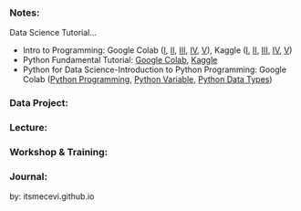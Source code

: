 ### Notes:
Data Science Tutorial...

* Intro to Programming: Google Colab ([I](https://colab.research.google.com/drive/1goYkfMay2Eez9pvgsVTO5uTUDKV-ys9X?usp=sharing), [II](https://colab.research.google.com/drive/1ksPrNI4dNLf9IJ8CndJk9V49sW8pboEP?usp=sharing), [III](https://colab.research.google.com/drive/1v1QKVXUUmFcagDDQp-JISwvmt8bbv709?usp=sharing), [IV](https://colab.research.google.com/drive/1c8lLrflPAmljsU12R3KGLMSdZ_Jvyjnw?usp=sharing), [V](https://colab.research.google.com/drive/1eQv4h1vpQBUeU8Ao530JUqSX5scQ3geM?usp=sharing)), Kaggle ([I](), [II](), [III](), [IV](), [V]())
* Python Fundamental Tutorial: [Google Colab](https://colab.research.google.com/drive/1Il9BhnPeZZKzXGsLwPVM00O7SK4S7VR1?usp=sharing), [Kaggle]()
* Python for Data Science-Introduction to Python Programming: Google Colab ([Python Programming](), [Python Variable](), [Python Data Types]())


### Data Project:

### Lecture:

### Workshop & Training:

### Journal:

by: itsmecevi.github.io


